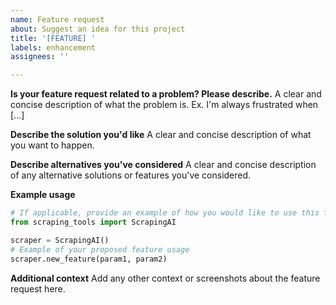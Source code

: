 ```yaml
---
name: Feature request
about: Suggest an idea for this project
title: '[FEATURE] '
labels: enhancement
assignees: ''

---
```


**Is your feature request related to a problem? Please describe.**
A clear and concise description of what the problem is. Ex. I'm always frustrated when [...]

**Describe the solution you'd like**
A clear and concise description of what you want to happen.

**Describe alternatives you've considered**
A clear and concise description of any alternative solutions or features you've considered.

**Example usage**
```python
# If applicable, provide an example of how you would like to use this feature
from scraping_tools import ScrapingAI

scraper = ScrapingAI()
# Example of your proposed feature usage
scraper.new_feature(param1, param2)
```

**Additional context**
Add any other context or screenshots about the feature request here.